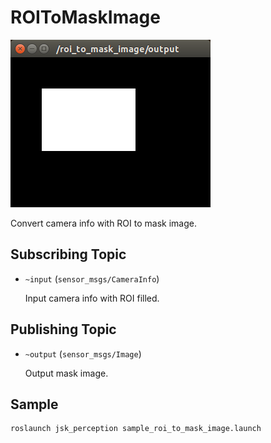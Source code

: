 # ROIToMaskImage

![](images/roi_to_mask_image.png)

Convert camera info with ROI to mask image.

## Subscribing Topic
* `~input` (`sensor_msgs/CameraInfo`)

  Input camera info with ROI filled.


## Publishing Topic
* `~output` (`sensor_msgs/Image`)

  Output mask image.

## Sample

```bash
roslaunch jsk_perception sample_roi_to_mask_image.launch
```
